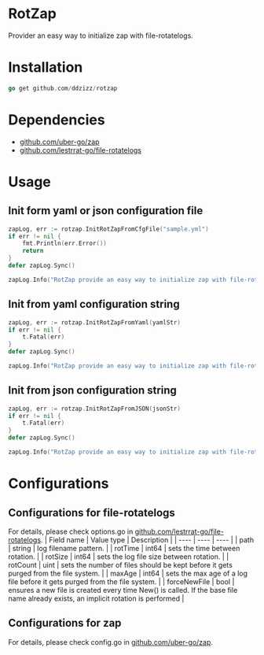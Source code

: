 # RotZap
Provider an easy way to initialize zap with file-rotatelogs.

# Installation
```go
go get github.com/ddzizz/rotzap
```

# Dependencies
- [github.com/uber-go/zap](https://github.com/uber-go/zap)
- [github.com/lestrrat-go/file-rotatelogs](https://github.com/lestrrat-go/file-rotatelogs)

# Usage
## Init form yaml or json configuration file
```go
zapLog, err := rotzap.InitRotZapFromCfgFile("sample.yml")
if err != nil {
    fmt.Println(err.Error())
    return
}
defer zapLog.Sync()

zapLog.Info("RotZap provide an easy way to initialize zap with file-rotatelogs")
```

## Init from yaml configuration string
```go
zapLog, err := rotzap.InitRotZapFromYaml(yamlStr)
if err != nil {
    t.Fatal(err)
}
defer zapLog.Sync()

zapLog.Info("RotZap provide an easy way to initialize zap with file-rotatelogs")
```

## Init from json configuration string
```go
zapLog, err := rotzap.InitRotZapFromJSON(jsonStr)
if err != nil {
    t.Fatal(err)
}
defer zapLog.Sync()

zapLog.Info("RotZap provide an easy way to initialize zap with file-rotatelogs")
```

# Configurations
## Configurations for file-rotatelogs
For details, please check options.go in [github.com/lestrrat-go/file-rotatelogs](https://github.com/lestrrat-go/file-rotatelogs).
| Field name | Value type | Description |
| ---- | ---- | ---- |
| path | string | log filename pattern. |
| rotTime | int64 | sets the time between rotation. |
| rotSize | int64 | sets the log file size between rotation. |
| rotCount | uint | sets the number of files should be kept before it gets purged from the file system. |
| maxAge | int64 | sets the max age of a log file before it gets purged from  the file system. |
| forceNewFile | bool | ensures a new file is created every time New() is called. If the base file name already exists, an implicit rotation is performed |

##  Configurations for zap
For details, please check config.go in [github.com/uber-go/zap](https://github.com/uber-go/zap).